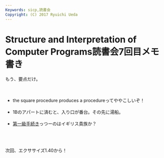 ```yaml
---
Keywords: sicp,読書会
Copyright: (C) 2017 Ryuichi Ueda
---
```


# <!--:ja-->Structure and Interpretation of Computer Programs読書会7回目メモ書き<!--:-->
<!--:ja-->もう、要点だけ。<br />
<br />
<ul><br />
	<li>the square procedure produces a procedureってややこしいぞ！</li><br />
	<li>1Bのアパートに済むと、入り口が番台。その先に湯船。</li><br />
	<li><a href="http://ja.wikipedia.org/wiki/%E7%AC%AC%E4%B8%80%E7%B4%9A%E9%96%A2%E6%95%B0" target="_blank">第一級手続き</a>っつーのはイギリス貴族か？</li><br />
</ul><br />
<br />
次回、エクササイズ1.40から！<!--:-->
